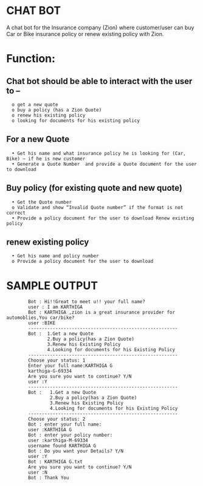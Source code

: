 # CHAT BOT
     
 A chat bot for the Insurance company (Zion) where customer/user can buy Car or Bike insurance policy or renew existing policy with Zion.

# Function: 
## Chat bot should be able to interact with the user to –
      o	get a new quote
      o	buy a policy (has a Zion Quote)
      o	renew his existing policy
      o	looking for documents for his existing policy
 ## For a new Quote
      •	Get his name and what insurance policy he is looking for (Car, Bike) – if he is new customer
      •	Generate a Quote Number  and provide a Quote document for the user to download
 ## Buy policy (for existing quote and new quote)
      • Get the Quote number 
      o Validate and show “Invalid Quote number” if the format is not correct
      • Provide a policy document for the user to download Renew existing policy
 ## renew existing policy
      •	Get his name and policy number 
      o	Provide a policy document for the user to download

 # SAMPLE OUTPUT
            Bot : Hi!!Great to meet u!! your full name?
            user : I am KARTHIGA
            Bot : KARTHIGA ,zion is a great insurance provider for automoblies,You car/bike?
            user :BIKE
            -------------------------------------------------------
            Bot :  1.Get a new Quote
	               2.Buy a policy(has a Zion Quote)
	               3.Renew his Existing Policy
	               4.Looking for documents for his Existing Policy
            -------------------------------------------------------
            Choose your status: 1
            Enter your full name:KARTHIGA G
            karthiga-G-69334
            Are you sure you want to continue? Y/N
            user :Y
            -------------------------------------------------------
            Bot :   1.Get a new Quote
	                2.Buy a policy(has a Zion Quote)
	                3.Renew his Existing Policy
	                4.Looking for documents for his Existing Policy
            -------------------------------------------------------
            Choose your status: 2
            Bot : enter your full name:
            user :KARTHIGA G
            Bot : enter your policy number:
            user :karthiga-M-69334
            username found KARTHIGA G
            Bot : Do you want your Details? Y/N
            user :Y
            Bot : KARTHIGA G.txt
            Are you sure you want to continue? Y/N
            user :N
            Bot : Thank You





